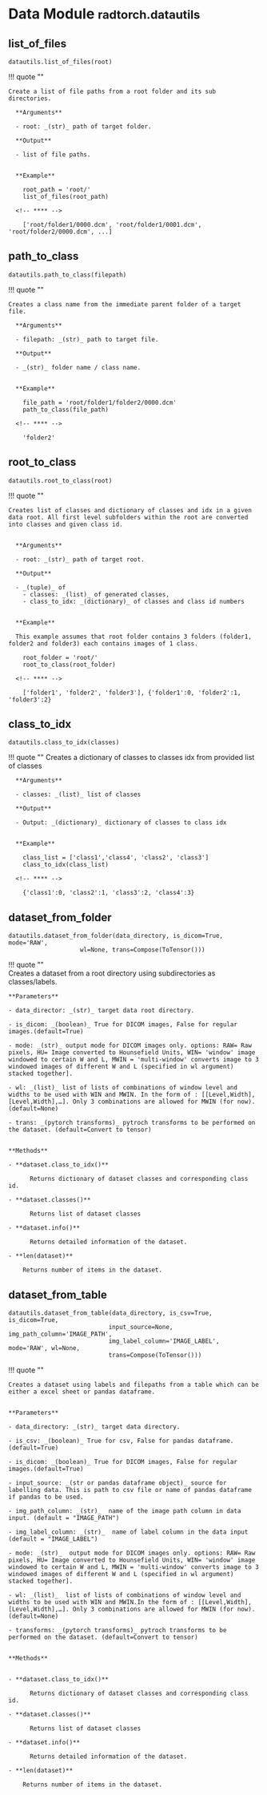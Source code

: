 # Data Module <small> radtorch.datautils </small>


## list_of_files


    datautils.list_of_files(root)


!!! quote ""

    Create a list of file paths from a root folder and its sub directories.

      **Arguments**

      - root: _(str)_ path of target folder.

      **Output**

      - list of file paths.


      **Example**

        root_path = 'root/'
        list_of_files(root_path)

      <!-- **** -->

        ['root/folder1/0000.dcm', 'root/folder1/0001.dcm', 'root/folder2/0000.dcm', ...]


## path_to_class

    datautils.path_to_class(filepath)

!!! quote ""

    Creates a class name from the immediate parent folder of a target file.

      **Arguments**

      - filepath: _(str)_ path to target file.

      **Output**

      - _(str)_ folder name / class name.


      **Example**

        file_path = 'root/folder1/folder2/0000.dcm'
        path_to_class(file_path)

      <!-- **** -->

        'folder2'    



## root_to_class

    datautils.root_to_class(root)

!!! quote ""

    Creates list of classes and dictionary of classes and idx in a given data root. All first level subfolders within the root are converted into classes and given class id.


      **Arguments**

      - root: _(str)_ path of target root.

      **Output**

      - _(tuple)_ of
        - classes: _(list)_ of generated classes,
        - class_to_idx: _(dictionary)_ of classes and class id numbers


      **Example**

      This example assumes that root folder contains 3 folders (folder1, folder2 and folder3) each contains images of 1 class.

        root_folder = 'root/'
        root_to_class(root_folder)

      <!-- **** -->

        ['folder1', 'folder2', 'folder3'], {'folder1':0, 'folder2':1, 'folder3':2}


## class_to_idx
    datautils.class_to_idx(classes)

!!! quote ""
      Creates a dictionary of classes to classes idx from provided list of classes

      **Arguments**

      - classes: _(list)_ list of classes

      **Output**

      - Output: _(dictionary)_ dictionary of classes to class idx


      **Example**

        class_list = ['class1','class4', 'class2', 'class3']
        class_to_idx(class_list)

      <!-- **** -->

        {'class1':0, 'class2':1, 'class3':2, 'class4':3}

## dataset_from_folder

    datautils.dataset_from_folder(data_directory, is_dicom=True, mode='RAW',
                        wl=None, trans=Compose(ToTensor()))

!!! quote ""    
    Creates a dataset from a root directory using subdirectories as classes/labels.

    **Parameters**

    - data_director: _(str)_ target data root directory.

    - is_dicom: _(boolean)_ True for DICOM images, False for regular images.(default=True)

    - mode: _(str)_ output mode for DICOM images only. options: RAW= Raw pixels, HU= Image converted to Hounsefield Units, WIN= 'window' image windowed to certain W and L, MWIN = 'multi-window' converts image to 3 windowed images of different W and L (specified in wl argument) stacked together].

    - wl: _(list)_ list of lists of combinations of window level and widths to be used with WIN and MWIN. In the form of : [[Level,Width], [Level,Width],…]. Only 3 combinations are allowed for MWIN (for now). (default=None)

    - trans: _(pytorch transforms)_ pytroch transforms to be performed on the dataset. (default=Convert to tensor)


    **Methods**

    - **dataset.class_to_idx()**

          Returns dictionary of dataset classes and corresponding class id.

    - **dataset.classes()**

          Returns list of dataset classes

    - **dataset.info()**

          Returns detailed information of the dataset.

    - **len(dataset)**

        Returns number of items in the dataset.




## dataset_from_table

    datautils.dataset_from_table(data_directory, is_csv=True, is_dicom=True,
                                input_source=None, img_path_column='IMAGE_PATH',
                                img_label_column='IMAGE_LABEL', mode='RAW', wl=None,
                                trans=Compose(ToTensor()))          

!!! quote ""

    Creates a dataset using labels and filepaths from a table which can be either a excel sheet or pandas dataframe.


    **Parameters**

    - data_directory: _(str)_ target data directory.

    - is_csv: _(boolean)_ True for csv, False for pandas dataframe. (default=True)

    - is_dicom: _(boolean)_ True for DICOM images, False for regular images.(default=True)

    - input_source: _(str or pandas dataframe object)_ source for labelling data. This is path to csv file or name of pandas dataframe if pandas to be used.

    - img_path_column: _(str)_  name of the image path column in data input. (default = "IMAGE_PATH")

    - img_label_column: _(str)_  name of label column in the data input (default = "IMAGE_LABEL")

    - mode: _(str)_  output mode for DICOM images only. options: RAW= Raw pixels, HU= Image converted to Hounsefield Units, WIN= 'window' image windowed to certain W and L, MWIN = 'multi-window' converts image to 3 windowed images of different W and L (specified in wl argument) stacked together].

    - wl: _(list)_  list of lists of combinations of window level and widths to be used with WIN and MWIN.In the form of : [[Level,Width], [Level,Width],…]. Only 3 combinations are allowed for MWIN (for now).  (default=None)

    - transforms: _(pytorch transforms)_ pytroch transforms to be performed on the dataset. (default=Convert to tensor)


    **Methods**


    - **dataset.class_to_idx()**

          Returns dictionary of dataset classes and corresponding class id.

    - **dataset.classes()**

          Returns list of dataset classes

    - **dataset.info()**

          Returns detailed information of the dataset.

    - **len(dataset)**

        Returns number of items in the dataset.
